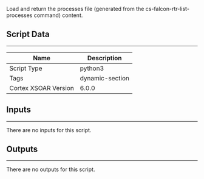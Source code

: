 Load and return the processes file (generated from the cs-falcon-rtr-list-processes command) content.

## Script Data

---

| **Name** | **Description** |
| --- | --- |
| Script Type | python3 |
| Tags | dynamic-section |
| Cortex XSOAR Version | 6.0.0 |

## Inputs

---
There are no inputs for this script.

## Outputs

---
There are no outputs for this script.
